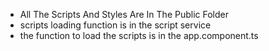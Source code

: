 - All The Scripts And Styles Are In The Public Folder
- scripts loading function is in the script service
- the function to load the scripts is in the app.component.ts 
